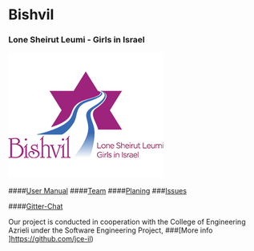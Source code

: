 # Bishvil

### Lone Sheirut Leumi - Girls in Israel  

![github project settings](./logo.png)

####[User Manual](https://github.com/Nir-Cohen/Bishvil/wiki/User-Manual) 
####[Team](https://github.com/Nir-Cohen/Bishvil/wiki/Team)
####[Planing](https://github.com/Nir-Cohen/Bishvil/wiki/Planing)
###[Issues](https://github.com/Nir-Cohen/Bishvil/issues)


####[Gitter-Chat](https://gitter.im/jce-il/Bishvil-Crew)

Our project is conducted in cooperation with the College of Engineering Azrieli under the Software Engineering Project, ###[More info ]https://github.com/jce-il)
